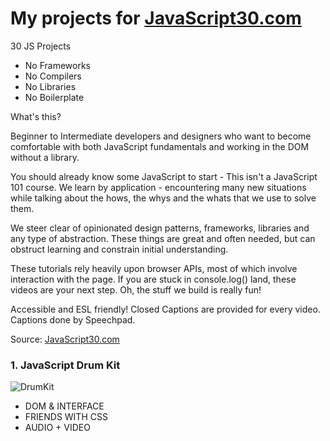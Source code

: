# My projects for [JavaScript30.com](JavaScript30.com)

30 JS Projects
- No Frameworks
- No Compilers
- No Libraries
- No Boilerplate

What's this? 

Beginner to Intermediate developers and designers who want to become comfortable with both JavaScript fundamentals and working in the DOM without a library.

You should already know some JavaScript to start - This isn't a JavaScript 101 course. We learn by application - encountering many new situations while talking about the hows, the whys and the whats that we use to solve them.

We steer clear of opinionated design patterns, frameworks, libraries and any type of abstraction. These things are great and often needed, but can obstruct learning and constrain initial understanding.

These tutorials rely heavily upon browser APIs, most of which involve interaction with the page. If you are stuck in console.log() land, these videos are your next step. Oh, the stuff we build is really fun!

Accessible and ESL friendly! Closed Captions are provided for every video. Captions done by Speechpad.

Source: [JavaScript30.com](JavaScript30.com)

### 1. JavaScript Drum Kit
![DrumKit](https://s3.amazonaws.com/js30-cdn/small0.jpg)
- DOM & INTERFACE 
- FRIENDS WITH CSS 
- AUDIO + VIDEO

